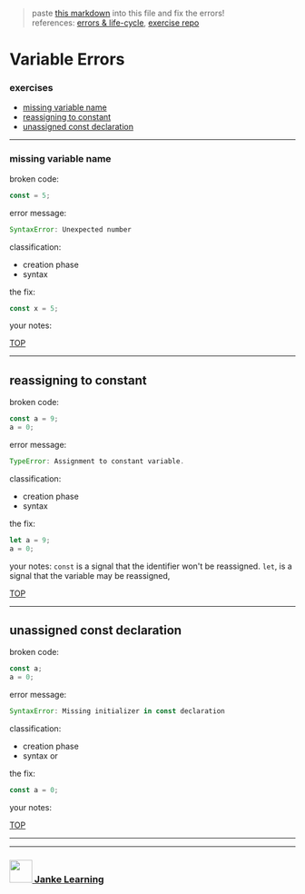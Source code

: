 > paste [this markdown](https://raw.githubusercontent.com/janke-learning/error-exercises/master/const.md) into this file and fix the errors!      
> references: [errors & life-cycle](https://github.com/janke-learning/errors-and-life-cycle), [exercise repo](https://github.com/janke-learning/errors)
# Variable Errors


### exercises
* [missing variable name](#missing-variable-name)
* [reassigning to constant](#reassigning-to-constant)
* [unassigned const declaration](#unassigned-const-declaration)

---

### missing variable name

broken code:
```js
const = 5;
```
error message:
```js
SyntaxError: Unexpected number
```
classification:
* creation phase
* syntax

the fix:
```js
const x = 5;
```
your notes:

[TOP](#variable-errors)

---


## reassigning to constant

broken code:
```js
const a = 9;
a = 0;
```
error message:
```js
TypeError: Assignment to constant variable.
```
classification:
* creation phase 
* syntax 

the fix:
```js
let a = 9;
a = 0;
```
your notes:
`const` is a signal that the identifier won't be reassigned. `let`, is a signal that the variable may be reassigned,

[TOP](#variable-errors)

---


## unassigned const declaration

broken code:
```js
const a;
a = 0;
```
error message:
```js
SyntaxError: Missing initializer in const declaration
```
classification:
* creation phase 
* syntax or

the fix:
```js
const a = 0;
```
your notes:

[TOP](#variable-errors)

___
___
### <a href="http://janke-learning.org" target="_blank"><img src="https://user-images.githubusercontent.com/18554853/50098409-22575780-021c-11e9-99e1-962787adaded.png" width="40" height="40"></img> Janke Learning</a>

